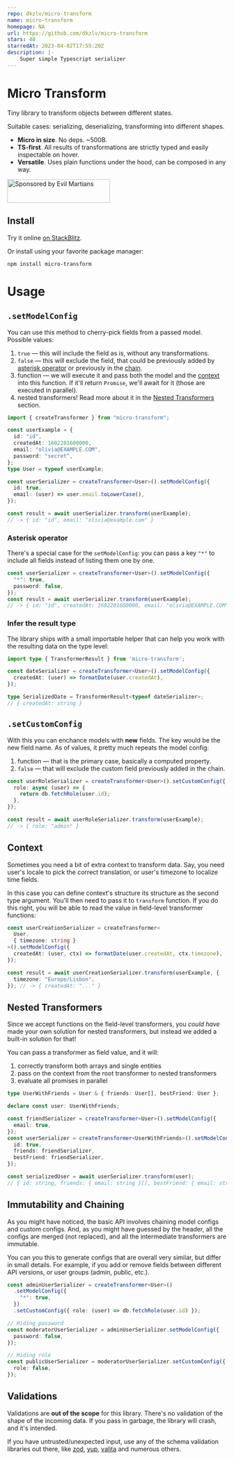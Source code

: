 ```yaml
---
repo: dkzlv/micro-transform
name: micro-transform
homepage: NA
url: https://github.com/dkzlv/micro-transform
stars: 48
starredAt: 2023-04-02T17:55:20Z
description: |-
    Super simple Typescript serializer
---
```


# Micro Transform

Tiny library to transform objects between different states.

Suitable cases: serializing, deserializing, transforming into different shapes.

- **Micro in size**. No deps. ~500B.
- **TS-first**. All results of transformations are strictly typed and easily
inspectable on hover.
- **Versatile**. Uses plain functions under the hood, can be composed in any way.

<a href="https://evilmartians.com/?utm_source=micro-transform">
  <img src="https://evilmartians.com/badges/sponsored-by-evil-martians.svg"
       alt="Sponsored by Evil Martians" width="236" height="54">
</a>

## Install

Try it online [on StackBlitz](https://stackblitz.com/edit/react-ts-frmvd6?file=App.tsx).

Or install using your favorite package manager:

`npm install micro-transform`

# Usage

## `.setModelConfig`

You can use this method to cherry-pick fields from a passed model. Possible values:

1. `true` — this will include the field as is, without any transformations.
2. `false` — this will exclude the field, that could be previously added by
[asterisk operator](#asterisk-operator) or previously in the [chain](#immutability-and-chaining).
3. function — we will execute it and pass both the model and the [context](#context) 
into this function. If it'll return `Promise`, we'll await for it (those are executed
in parallel).
1. nested transformers! Read more about it in the [Nested Transformers](#nested-transformers)
section.

```ts
import { createTransformer } from "micro-transform";

const userExample = {
  id: "id",
  createdAt: 1602201600000,
  email: "olivia@EXAMPLE.COM",
  password: "secret",
};
type User = typeof userExample;

const userSerializer = createTransformer<User>().setModelConfig({
  id: true,
  email: (user) => user.email.toLowerCase(),
});

const result = await userSerializer.transform(userExample);
// -> { id: "id", email: "olivia@example.com" }
```

### Asterisk operator

There's a special case for the `setModelConfig`: you can pass a key `"*"` to include
all fields instead of listing them one by one.

```ts
const userSerializer = createTransformer<User>().setModelConfig({
  "*": true,
  password: false,
});
const result = await userSerializer.transform(userExample);
// -> { id: "id", createdAt: 1602201600000, email: "olivia@EXAMPLE.COM" }
```

### Infer the result type

The library ships with a small importable helper that can help you work with the
resulting data on the type level:

```ts
import type { TransformerResult } from 'micro-transform';

const dateSerializer = createTransformer<User>().setModelConfig({
  createdAt: (user) => formatDate(user.createdAt),
});

type SerializedDate = TransformerResult<typeof dateSerializer>;
// { createdAt: string }
```

## `.setCustomConfig`

With this you can enchance models with **new** fields. The key would be the new field
name. As of values, it pretty much repeats the model config:

1. function — that is the primary case, basically a computed property.
2. `false` — that will exclude the custom field previously added in the chain.

```ts
const userRoleSerializer = createTransformer<User>().setCustomConfig({
  role: async (user) => {
    return db.fetchRole(user.id);
  },
});

const result = await userRoleSerializer.transform(userExample);
// -> { role: "admin" }
```

## Context

Sometimes you need a bit of extra context to transform data. Say, you need user's
locale to pick the correct translation, or user's timezone to localize time fields.

In this case you can define context's structure its structure as the second type
argument. You'll then need to pass it to `transform` function. If you do this right,
you will be able to read the value in field-level transformer functions:

```ts
const userCreationSerializer = createTransformer<
  User,
  { timezone: string }
>().setModelConfig({
  createdAt: (user, ctx) => formatDate(user.createdAt, ctx.timezone),
});

const result = await userCreationSerializer.transform(userExample, {
  timezone: "Europe/Lisbon",
}); // -> { createdAt: "..." }
```

## Nested Transformers

Since we accept functions on the field-level transformers, you *could have* made your
own solution for nested transformers, but instead we added a built-in solution for that!

You can pass a transformer as field value, and it will:

1. correctly transform both arrays and single entities
2. pass on the context from the root transformer to nested transformers
3. evaluate all promises in parallel

```ts
type UserWithFriends = User & { friends: User[], bestFriend: User };

declare const user: UserWithFriends;

const friendSerializer = createTransformer<User>().setModelConfig({
  email: true,
});
const userSerializer = createTransformer<UserWithFriends>().setModelConfig({
  id: true,
  friends: friendSerializer,
  bestFriend: friendSerializer,
});

const serializedUser = await userSerializer.transform(user);
// { id: string, friends: { email: string }[], bestFriend: { email: string } }
```

## Immutability and Chaining

As you might have noticed, the basic API involves chaining model configs and
custom configs. And, as you might have guessed by the header, all the configs
are merged (not replaced), and all the intermediate transformers are immutable.

You can you this to generate configs that are overall very similar, but differ in
small details. For example, if you add or remove fields between different API versions,
or user groups (admin, public, etc.).

```ts
const adminUserSerializer = createTransformer<User>()
  .setModelConfig({
    "*": true,
  })
  .setCustomConfig({ role: (user) => db.fetchRole(user.id) });

// Hiding password
const moderatorUserSerializer = adminUserSerializer.setModelConfig({
  password: false,
});

// Hiding role
const publicUserSerializer = moderatorUserSerializer.setCustomConfig({
  role: false,
});
```

## Validations

Validations are **out of the scope** for this library. There's no validation of
the shape of the incoming data. If you pass in garbage, the library will crash,
and it's intended.

If you have untrusted/unexpected input, use any of the schema validation libraries
out there, like [zod](https://github.com/colinhacks/zod),
[yup](https://github.com/jquense/yup), [valita](https://github.com/badrap/valita)
and numerous others.

